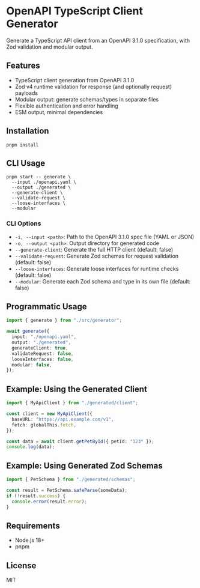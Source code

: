 # OpenAPI TypeScript Client Generator

Generate a TypeScript API client from an OpenAPI 3.1.0 specification, with Zod validation and modular output.

## Features

- TypeScript client generation from OpenAPI 3.1.0
- Zod v4 runtime validation for response (and optionally request) payloads
- Modular output: generate schemas/types in separate files
- Flexible authentication and error handling
- ESM output, minimal dependencies

## Installation

```
pnpm install
```

## CLI Usage

```
pnpm start -- generate \
  --input ./openapi.yaml \
  --output ./generated \
  --generate-client \
  --validate-request \
  --loose-interfaces \
  --modular
```

### CLI Options

- `-i, --input <path>`: Path to the OpenAPI 3.1.0 spec file (YAML or JSON)
- `-o, --output <path>`: Output directory for generated code
- `--generate-client`: Generate the full HTTP client (default: false)
- `--validate-request`: Generate Zod schemas for request validation (default: false)
- `--loose-interfaces`: Generate loose interfaces for runtime checks (default: false)
- `--modular`: Generate each Zod schema and type in its own file (default: false)

## Programmatic Usage

```ts
import { generate } from "./src/generator";

await generate({
  input: "./openapi.yaml",
  output: "./generated",
  generateClient: true,
  validateRequest: false,
  looseInterfaces: false,
  modular: false,
});
```

## Example: Using the Generated Client

```ts
import { MyApiClient } from "./generated/client";

const client = new MyApiClient({
  baseURL: "https://api.example.com/v1",
  fetch: globalThis.fetch,
});

const data = await client.getPetById({ petId: "123" });
console.log(data);
```

## Example: Using Generated Zod Schemas

```ts
import { PetSchema } from "./generated/schemas";

const result = PetSchema.safeParse(someData);
if (!result.success) {
  console.error(result.error);
}
```

## Requirements

- Node.js 18+
- pnpm

## License

MIT
